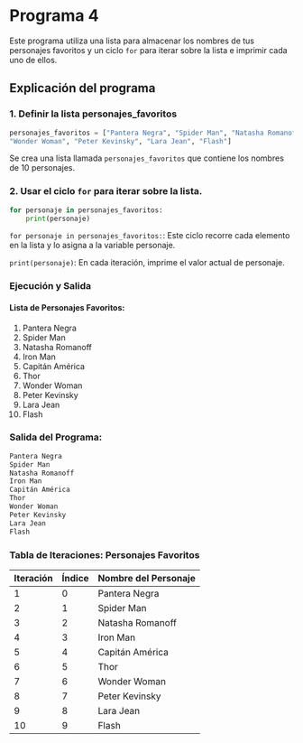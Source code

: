 # Programa 4
Este programa utiliza una lista para almacenar los nombres de tus personajes favoritos y un ciclo `for` para iterar sobre la lista e imprimir cada uno de ellos.
## Explicación del programa
### 1. Definir la lista personajes_favoritos
```python
personajes_favoritos = ["Pantera Negra", "Spider Man", "Natasha Romanoff", "Iron Man", "Capitán América", "Thor",
"Wonder Woman", "Peter Kevinsky", "Lara Jean", "Flash"]
```
Se crea una lista llamada `personajes_favoritos` que contiene los nombres de 10 personajes. 

### 2. Usar el ciclo `for` para iterar sobre la lista.
```python
for personaje in personajes_favoritos:
    print(personaje)
```
`for personaje in personajes_favoritos:`: Este ciclo recorre cada elemento en la lista y lo asigna a la variable personaje.

`print(personaje)`: En cada iteración, imprime el valor actual de personaje.

### Ejecución y Salida
#### Lista de Personajes Favoritos:
1. Pantera Negra
2. Spider Man
3. Natasha Romanoff
4. Iron Man
5. Capitán América
6. Thor
7. Wonder Woman
8. Peter Kevinsky
9. Lara Jean
10. Flash

### Salida del Programa:
```python
Pantera Negra
Spider Man
Natasha Romanoff
Iron Man
Capitán América
Thor
Wonder Woman
Peter Kevinsky
Lara Jean
Flash
```

### Tabla de Iteraciones: Personajes Favoritos

| Iteración | Índice | Nombre del Personaje     |
|-----------|--------|--------------------------|
| 1         | 0      | Pantera Negra           |
| 2         | 1      | Spider Man              |
| 3         | 2      | Natasha Romanoff        |
| 4         | 3      | Iron Man                |
| 5         | 4      | Capitán América         |
| 6         | 5      | Thor                    |
| 7         | 6      | Wonder Woman            |
| 8         | 7      | Peter Kevinsky          |
| 9         | 8      | Lara Jean               |
| 10        | 9      | Flash                   |
